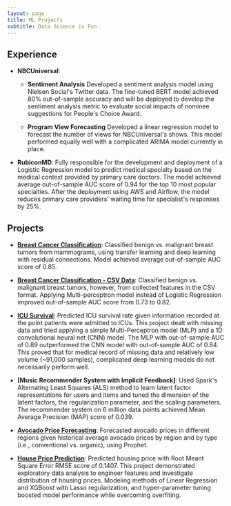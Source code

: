 ```yaml
---
layout: page
title: ML Projects
subtitle: Data Science is Fun
---
```


## Experience
+ **NBCUniversal**: 

    + **Sentiment Analysis** Developed a sentiment analysis model using Nielsen Social's Twitter data. The fine-tuned BERT model achieved 80% out-of-sample accuracy and will be deployed to develop the sentiment analysis metric to evaluate social impacts of nominee suggestions for People's Choice Award. 
    
    + **Program View Forecasting** Developed a linear regression model to forecast the number of views for NBCUniversal's shows. This model performed equally well with a complicated ARIMA model currently in place.

+ **RubiconMD**: Fully responsible for the development and deployment of a Logistic Regression model to predict medical specialty based on the medical context provided by primary care doctors. The model achieved average out-of-sample AUC score of 0.94 for the top 10 most popular specialties. After the deployment using AWS and Airflow, the model reduces primary care providers' waiting time for  specialist's responses by 25%.


## Projects
+ **[Breast Cancer Classification](https://github.com/nhungle714/Breast_Cancer_Classification)**: Classified benign vs. malignant breast tumors from mammograms, using transfer learning and deep learning with residual connections. Model achieved average out-of-sample AUC score of 0.85.

+ **[Breast Cancer Classification - CSV Data](https://github.com/nhungle714/Data_Science_Projects/tree/master/BreastCancer_CSV)**: Classified benign vs. malignant breast tumors, however, from collected features in the CSV format. Applying Multi-perceptron model instead of Logistic Regression improved out-of-sample AUC score from 0.73 to 0.82.

+ **[ICU Survival](https://github.com/nhungle714/Data_Science_Projects/tree/master/ICU_Survival)**: Predicted ICU survival rate given information recorded at the point patients were admitted to ICUs. This project dealt with missing data and tried applying a simple Multi-Perceptron model (MLP) and a 1D convolutional neural net (CNN) model. The MLP with out-of-sample AUC of 0.89 outperformed the CNN model with out-of-sample AUC of 0.84. This proved that for medical record of missing data and relatively low volume (~91,000 samples), complicated deep learning models do not necessarily perform well.

+ **[Music Recommender System with Implicit Feedback]**: Used Spark's Alternating Least Squares (ALS) method to learn latent factor representations for users and items and tuned the dimension of the latent factors, the regularization parameter, and the scaling parameters. The recommender system on 6 million data points achieved Mean Average Precision (MAP) score of 0.039.

+ **[Avocado Price Forecasting](https://github.com/nhungle714/Data-Science-Projects/tree/master/Avocado_Prices)**: Forecasted avocado prices in different regions given historical average avocado prices by region and by type (i.e., conventional vs. organic), using Prophet.

+ **[House Price Prediction](https://github.com/nhungle714/Data_Science_Projects/tree/master/House_Prices)**: Predicted housing price with Root Meant Square Error RMSE score of 0.1407. This project demonstrated exploratory data analysis to engineer features and investigate distribution of housing prices. Modeling methods of Linear Regression and XGBoost with Lasso regularization, and hyper-parameter tuning boosted model performance while overcoming overfiting.